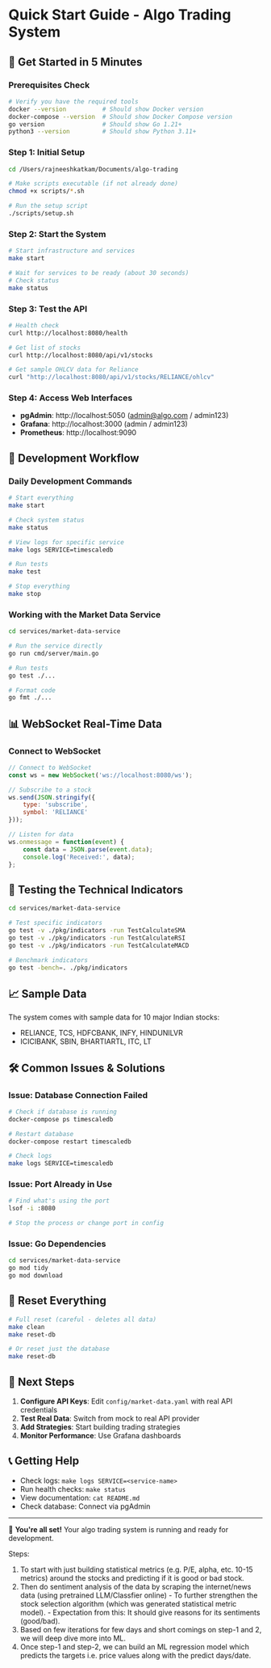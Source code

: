 # Quick Start Guide - Algo Trading System

## 🚀 Get Started in 5 Minutes

### Prerequisites Check
```bash
# Verify you have the required tools
docker --version          # Should show Docker version
docker-compose --version  # Should show Docker Compose version
go version                # Should show Go 1.21+
python3 --version         # Should show Python 3.11+
```

### Step 1: Initial Setup
```bash
cd /Users/rajneeshkatkam/Documents/algo-trading

# Make scripts executable (if not already done)
chmod +x scripts/*.sh

# Run the setup script
./scripts/setup.sh
```

### Step 2: Start the System
```bash
# Start infrastructure and services
make start

# Wait for services to be ready (about 30 seconds)
# Check status
make status
```

### Step 3: Test the API
```bash
# Health check
curl http://localhost:8080/health

# Get list of stocks
curl http://localhost:8080/api/v1/stocks

# Get sample OHLCV data for Reliance
curl "http://localhost:8080/api/v1/stocks/RELIANCE/ohlcv"
```

### Step 4: Access Web Interfaces
- **pgAdmin**: http://localhost:5050 (admin@algo.com / admin123)
- **Grafana**: http://localhost:3000 (admin / admin123)
- **Prometheus**: http://localhost:9090

## 🔧 Development Workflow

### Daily Development Commands
```bash
# Start everything
make start

# Check system status
make status

# View logs for specific service
make logs SERVICE=timescaledb

# Run tests
make test

# Stop everything
make stop
```

### Working with the Market Data Service
```bash
cd services/market-data-service

# Run the service directly
go run cmd/server/main.go

# Run tests
go test ./...

# Format code
go fmt ./...
```

## 📊 WebSocket Real-Time Data

### Connect to WebSocket
```javascript
// Connect to WebSocket
const ws = new WebSocket('ws://localhost:8080/ws');

// Subscribe to a stock
ws.send(JSON.stringify({
    type: 'subscribe',
    symbol: 'RELIANCE'
}));

// Listen for data
ws.onmessage = function(event) {
    const data = JSON.parse(event.data);
    console.log('Received:', data);
};
```

## 🧪 Testing the Technical Indicators

```bash
cd services/market-data-service

# Test specific indicators
go test -v ./pkg/indicators -run TestCalculateSMA
go test -v ./pkg/indicators -run TestCalculateRSI
go test -v ./pkg/indicators -run TestCalculateMACD

# Benchmark indicators
go test -bench=. ./pkg/indicators
```

## 📈 Sample Data

The system comes with sample data for 10 major Indian stocks:
- RELIANCE, TCS, HDFCBANK, INFY, HINDUNILVR
- ICICIBANK, SBIN, BHARTIARTL, ITC, LT

## 🛠️ Common Issues & Solutions

### Issue: Database Connection Failed
```bash
# Check if database is running
docker-compose ps timescaledb

# Restart database
docker-compose restart timescaledb

# Check logs
make logs SERVICE=timescaledb
```

### Issue: Port Already in Use
```bash
# Find what's using the port
lsof -i :8080

# Stop the process or change port in config
```

### Issue: Go Dependencies
```bash
cd services/market-data-service
go mod tidy
go mod download
```

## 🔄 Reset Everything
```bash
# Full reset (careful - deletes all data)
make clean
make reset-db

# Or reset just the database
make reset-db
```

## 📝 Next Steps

1. **Configure API Keys**: Edit `config/market-data.yaml` with real API credentials
2. **Test Real Data**: Switch from mock to real API provider
3. **Add Strategies**: Start building trading strategies
4. **Monitor Performance**: Use Grafana dashboards

## 📞 Getting Help

- Check logs: `make logs SERVICE=<service-name>`
- Run health checks: `make status`
- View documentation: `cat README.md`
- Check database: Connect via pgAdmin

---

🎉 **You're all set!** Your algo trading system is running and ready for development.



Steps:
1. To start with just building statistical metrics (e.g. P/E, alpha, etc. 10-15 metrics) around the stocks and predicting if it is good or bad stock.
2. Then do sentiment analysis of the data by scraping the internet/news data (using pretrained LLM/Classfier online) - To further strengthen the stock selection algorithm (which was generated statistical metric model). - Expectation from this: It should give reasons for its sentiments (good/bad).
3. Based on few iterations for few days and short comings on step-1 and 2, we will deep dive more into ML.
4. Once step-1 and step-2, we can build an ML regression model which predicts the targets i.e. price values along with the predict days/date.